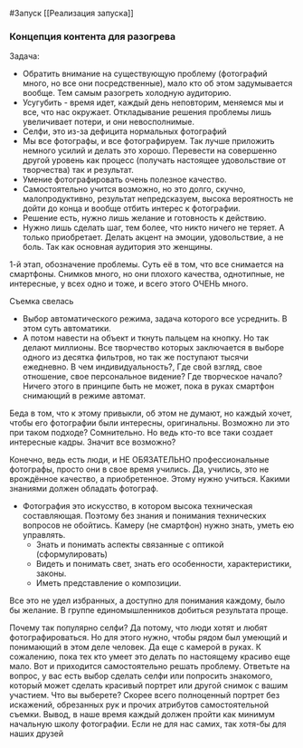 #Запуск 
[[Реализация запуска]]

### Концепция контента для разогрева
 Задача:
-   Обратить внимание на существующую проблему (фотографий много, но все они посредственные), мало кто об этом задумывается вообще. Тем самым разогреть холодную аудиторию.
- Усугубить - время идет, каждый день неповторим, меняемся мы и все, что нас окружает. Откладывание решения проблемы лишь увеличивает потери, и они невосполнимые.
- Селфи, это из-за дефицита нормальных фотографий
- Мы все фотографы, и все фотографируем. Так лучше приложить немного усилий и делать это хорошо. Перевести на совершенно другой уровень как процесс (получать настоящее удовольствие от творчества) так и результат.
- Умение фотографировать очень полезное качество. 
- Самостоятельно учится возможно, но это долго, скучно, малопродуктивно, результат непредсказуем, высока вероятность не дойти до конца и вообще отбить интерес к фотографии.
-   Решение есть, нужно лишь желание и готовность к действию.
-   Нужно лишь сделать шаг, тем более, что никто ничего не теряет. А только приобретает.
Делать акцент на эмоции, удовольствие, а не боль. Так как основная аудитория это женщины.
    
1-й этап, обозначение проблемы.
Суть её в том, что все снимается на смартфоны. Снимков много, но они плохого качества, однотипные, не интересные, у всех одно и тоже, и всего этого ОЧЕНЬ много.

Съемка свелась
    
-   Выбор автоматического режима, задача которого все усреднить. В этом суть автоматики.
-   А потом навести на объект и ткнуть пальцем на кнопку. Но так делают миллионы. Все творчество которых заключается в выборе одного из десятка фильтров, но так же поступают тысячи ежедневно. В чем индивидуальность?, Где свой взгляд, свое отношение, свое персональное видение? Где творческое начало? Ничего этого в принципе быть не может, пока в руках смартфон снимающий в режиме автомат.

  Беда в том, что к этому привыкли, об этом не думают, но каждый хочет, чтобы его фотографии были интересны, оригинальны. Возможно ли это при таком подходе? Сомнительно.
Но ведь кто-то все таки создает интересные кадры. Значит все возможно?
    
   Конечно, ведь есть люди, и НЕ ОБЯЗАТЕЛЬНО профессиональные фотографы, просто они в свое время учились. Да, учились, это не врождённое качество, а приобретенное. Этому нужно учиться.
Какими знаниями должен обладать фотограф.
    
-   Фотография это искусство, в котором высока техническая составляющая. Поэтому без знания и понимания технических вопросов не обойтись. Камеру (не смартфон) нужно знать, уметь ею управлять.
    -   Знать и понимать аспекты связанные с оптикой (сформулировать)
    -   Видеть и понимать свет, знать его особенности, характеристики, законы.
    -   Иметь представление о композиции.
    
Все это не удел избранных, а доступно для понимания каждому, было бы желание. В группе единомышленников добиться результата проще.

 Почему так популярно селфи? Да потому, что люди хотят и любят фотографироваться. Но для этого нужно, чтобы рядом был умеющий и понимающий в этом деле человек. Да еще с камерой в руках. К сожалению, пока тех кто умеет это делать по настоящему красиво еще мало. Вот и приходится самостоятельно решать проблему. Ответьте на вопрос, у вас есть выбор сделать селфи или попросить знакомого, который может сделать красивый портрет или другой снимок с вашим участием. Что вы выберете? Скорее всего полноценный портрет без искажений, обрезанных рук и прочих атрибутов самостоятельной съемки. Вывод, в наше время каждый должен пройти как минимум начальную школу фотографии. Если не для нас самих, так хотя-бы для наших друзей